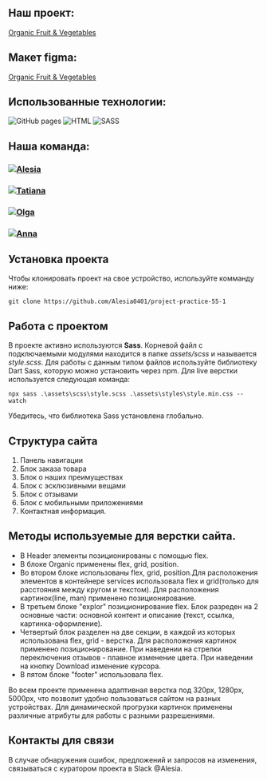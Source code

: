 ## Наш проект:

<a alt="Link" href="https://alesia0401.github.io/project-practice-55-1/">Organic Fruit & Vegetables</a>

## Макет figma:

<a alt="Link" href="https://www.figma.com/file/YasVj3iKyhlHfL5pob9Pbo/organic-food-%2B-(Copy)?t=ziVN0v2mBLHddWVp-0">Organic Fruit & Vegetables</a>

## Использованные технологии:

<div> 
<img alt="GitHub pages" src="https://img.shields.io/badge/github%20pages-121013?style=for-the-badge&logo=github&logoColor=white" /> 
<img alt="HTML" src="https://img.shields.io/badge/html5-%23E34F26.svg?style=for-the-badge&logo=html5&logoColor=white" />
<img alt="SASS" src="https://img.shields.io/badge/SASS-hotpink.svg?style=for-the-badge&logo=SASS&logoColor=white" />
</div>

## Наша команда:

<h3>
  <a href="https://github.com/Alesia0401">
    <img alt="Alesia" src="https://img.shields.io/badge/-Alesia-blue?style=for-the-badge&logo=github&logoColor=white" />
  </a>
</h3>
<h3>
  <a href="https://github.com/Tatiana-Bessoltseva">
    <img alt="Tatiana" src="https://img.shields.io/badge/-Tatiana-red?style=for-the-badge&logo=github&logoColor=white" />
  </a>
</h3>
<h3>
  <a href="https://github.com/o-kova">
    <img alt="Olga" src="https://img.shields.io/badge/-Olga-green?style=for-the-badge&logo=github&logoColor=white" />
  </a>
</h3>
<h3>
  <a href="https://github.com/anna-7nova">
    <img alt="Anna" src="https://img.shields.io/badge/-Anna-yellow?style=for-the-badge&logo=github&logoColor=white" />
  </a>
</h3>

## Установка проекта
Чтобы клонировать проект на свое устройство, используйте комманду ниже:
```
git clone https://github.com/Alesia0401/project-practice-55-1
```
## Работа с проектом
В проекте активно используются **Sass**. Корневой файл с подключаемыми модулями находится в папке *assets/scss*  и называется *style.scss*.
Для работы с данным типом файлов используйте библиотеку Dart Sass, которую можно установить через npm. Для live верстки используется следующая команда:
```
npx sass .\assets\scss\style.scss .\assets\styles\style.min.css --watch
```
Убедитесь, что библиотека Sass установлена глобально.

## Структура сайта
1. Панель навигации
2. Блок заказа товара
3. Блок о наших преимуществах
4. Блок с эсклюзивными вещами
5. Блок с отзывами
6. Блок с мобильными приложениями
7. Контактная информация.

## Методы используемые для верстки сайта.
* В Header элементы позиционированы с помощью flex.
* В блоке Organic применены flex, grid, position.
* Во втором блоке использованы flex, grid, position.Для расположения элементов в контейнере services использовала flex и grid(только для расстояния между кругом и текстом). Для расположения картинок(line, man) применено позиционирование.
* В третьем блоке "explor" позиционирование flex. Блок разреден на 2 основные части: основной контент и описание (текст, ссылка, картинка-оформление).
* Четвертый блок разделен на две секции, в каждой из которых использована flex, grid - верстка. Для расположения картинок применено позиционирование.
При наведении на стрелки переключения отзывов - плавное изменение цвета.
При наведении на кнопку Download изменение курсора.
* В пятом блоке "footer" использовала flex.

Во всем проекте применена адаптивная верстка под 320px, 1280px, 5000px, что позволит удобно пользоваться сайтом на разных устройствах.
Для динамической прогрузки картинок применены различные атрибуты для работы с разными разрешениями.

## Контакты для связи
В случае обнаружения ошибок, предложений и запросов на изменения, связываться с куратором проекта в Slack @Alesia.
